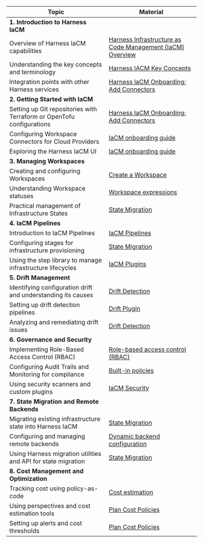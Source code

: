 | Topic                                                                 | Material                                                                                                                                          |
| --------------------------------------------------------------------- | ------------------------------------------------------------------------------------------------------------------------------------------------- |
| **1. Introduction to Harness IaCM**                                 |                                                                                                                                                   |
| Overview of Harness IaCM capabilities                                 | [Harness Infrastructure as Code Management (IaCM) Overview](https://developer.harness.io/docs/infra-as-code-management/get-started/overview)      |
| Understanding the key concepts and terminology                        | [Harness IACM Key Concepts](https://developer.harness.io/docs/infra-as-code-management/get-started/key-concepts)                                  |
| Integration points with other Harness services                        | [Harness IaCM Onboarding: Add Connectors](https://developer.harness.io/docs/infra-as-code-management/get-started/onboarding-guide#add-connectors) |
| **2. Getting Started with IaCM**    |                                                                                                                                                   |
| Setting up Git repositories with Terraform or OpenTofu configurations | [Harness IaCM Onboarding: Add Connectors](https://developer.harness.io/docs/infra-as-code-management/get-started/onboarding-guide#add-connectors) |
| Configuring Workspace Connectors for Cloud Providers                  | [IaCM onboarding guide](https://developer.harness.io/docs/infra-as-code-management/get-started/onboarding-guide)                                  |
| Exploring the Harness IaCM UI                                         | [IaCM onboarding guide](https://developer.harness.io/docs/infra-as-code-management/get-started/onboarding-guide)                                  |
| **3. Managing Workspaces**                                               |                                                                                                                                                   |
| Creating and configuring Workspaces                                   | [Create a Workspace](https://developer.harness.io/docs/infra-as-code-management/use-iacm/create-workspace)                                      |
| Understanding Workspace statuses                                      | [Workspace expressions](https://developer.harness.io/docs/infra-as-code-management/workspaces/workspace-expressions/)                             |
| Practical management of Infrastructure States                         | [State Migration](https://developer.harness.io/docs/infra-as-code-management/remote-backends/state-migration/)                                    |
| **4. IaCM Pipelines**                                                    |                                                                                                                                                   |
| Introduction to IaCM Pipelines                                        | [IaCM Pipelines](https://developer.harness.io/docs/category/iacm-pipelines)                                                                       |
| Configuring stages for infrastructure provisioning                    | [State Migration](https://developer.harness.io/docs/infra-as-code-management/remote-backends/state-migration/)                                    |
| Using the step library to manage infrastructure lifecycles            | [IaCM Plugins](https://developer.harness.io/docs/category/plugins)                                                                                |
| **5. Drift Management**                                                  |                                                                                                                                                   |
| Identifying configuration drift and understanding its causes          | [Drift Detection](https://developer.harness.io/docs/infra-as-code-management/pipelines/operations/drift-detection)                                |
| Setting up drift detection pipelines                                  | [Drift Plugin](https://developer.harness.io/docs/infra-as-code-management/pipelines/iacm-plugins/terraform-plugins/#detect-drift)                 |
| Analyzing and remediating drift issues                                | [Drift Detection](https://developer.harness.io/docs/infra-as-code-management/pipelines/operations/drift-detection)                                |
| **6. Governance and Security**                                           |                                                                                                                                                   |
| Implementing Role-Based Access Control (RBAC)                         | [Role-based access control (RBAC)](https://developer.harness.io/docs/infra-as-code-management/project-setup/workspace-rbac)                       |
| Configuring Audit Trails and Monitoring for compliance                | [Built-in policies](https://developer.harness.io/docs/infra-as-code-management/policies/terraform-plan-cost-policy)                               |
| Using security scanners and custom plugins                            | [IaCM Security](https://developer.harness.io/docs/infra-as-code-management/iacm-security)                                                         |
| **7. State Migration and Remote Backends**                               |                                                                                                                                                   |
| Migrating existing infrastructure state into Harness IaCM             | [State Migration](https://developer.harness.io/docs/infra-as-code-management/remote-backends/state-migration/)                                    |
| Configuring and managing remote backends                              | [Dynamic backend configuration](https://developer.harness.io/docs/infra-as-code-management/remote-backends/init-configuration)                    |
| Using Harness migration utilities and API for state migration         | [State Migration](https://developer.harness.io/docs/infra-as-code-management/remote-backends/state-migration/)                                    |
| **8. Cost Management and Optimization**                                  |                                                                                                                                                   |
| Tracking cost using policy-as-code                                    | [Cost estimation](https://developer.harness.io/docs/infra-as-code-management/workspaces/cost-estimation/)                                         |
| Using perspectives and cost estimation tools                          | [Plan Cost Policies](https://developer.harness.io/docs/infra-as-code-management/policies/terraform-plan-cost-policy#plan-cost-policies)           |
| Setting up alerts and cost thresholds                                 | [Plan Cost Policies](https://developer.harness.io/docs/infra-as-code-management/policies/terraform-plan-cost-policy#plan-cost-policies)           |
